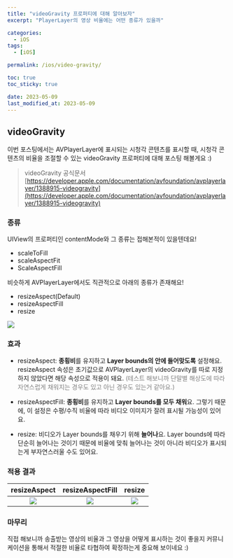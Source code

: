 ```yaml
---
title: "videoGravity 프로퍼티에 대해 알아보자"
excerpt: "PlayerLayer의 영상 비율에는 어떤 종류가 있을까"

categories:
  - iOS
tags:
  - [iOS]

permalink: /ios/video-gravity/

toc: true
toc_sticky: true

date: 2023-05-09
last_modified_at: 2023-05-09
---
```


## videoGravity

이번 포스팅에서는 AVPlayerLayer에 표시되는 시청각 콘텐츠를 표시할 때, 시청각 콘텐츠의 비율을 조절할 수 있는 videoGravity 프로퍼티에 대해 포스팅 해볼게요 :)

> videoGravity 공식문서
> [https://developer.apple.com/documentation/avfoundation/avplayerlayer/1388915-videogravity](https://developer.apple.com/documentation/avfoundation/avplayerlayer/1388915-videogravity)

### 종류

UIView의 프로퍼티인 contentMode와 그 종류는 접해본적이 있을텐데요!
- scaleToFill
- scaleAspectFit
- ScaleAspectFill

비슷하게 AVPlayerLayer에서도 직관적으로 아래의 종류가 존재해요!
- resizeAspect(Default)
- resizeAspectFill
- resize

![](https://velog.velcdn.com/images/textobey/post/fd7ba522-c997-444f-beba-d0aa9d140850/image.png)

### 효과
- resizeAspect: **종횡비**를 유지하고 **Layer bounds의 안에 들어맞도록** 설정해요.
resizeAspect 속성은 초기값으로 AVPlayerLayer의 videoGravity를 따로 지정하지 않았다면 해당 속성으로 적용이 돼요.
<span style="color: #808080">(테스트 해보니까 단말별 해상도에 따라 자연스럽게 채워지는 경우도 있고 아닌 경우도 있는거 같아요.)</span>

- resizeAspectFill: **종횡비**를 유지하고 **Layer bounds를 모두 채워**요.
그렇기 때문에, 이 설정은 수평/수직 비율에 따라 비디오 이미지가 잘려 표시될 가능성이 있어요.

- resize: 비디오가 Layer bounds를 채우기 위해 **늘어나**요.
Layer bounds에 따라 단순히 늘어나는 것이기 때문에 비율에 맞춰 늘어나는 것이 아니라 비디오가 표시되는게 부자연스러울 수도 있어요.


### 적용 결과

|                         resizeAspect                         |                       resizeAspectFill                       |                            resize                            |
| :----------------------------------------------------------: | :----------------------------------------------------------: | :----------------------------------------------------------: |
| ![](https://velog.velcdn.com/images/textobey/post/b1246afb-8370-4a0d-aea4-a40b8874bf54/image.PNG) | ![](https://velog.velcdn.com/images/textobey/post/50de1d9f-c091-4e08-8b53-bae2709de821/image.PNG) | ![](https://velog.velcdn.com/images/textobey/post/0e13c9ab-d6cd-417a-8fea-92e5cb4f020a/image.PNG) |


### 마무리

직접 해보니까 송출받는 영상의 비율과 그 영상을 어떻게 표시하는 것이 좋을지 커뮤니케이션을 통해서 적절한 비율로 타협하여 확정하는게 중요해 보이네요 :)
